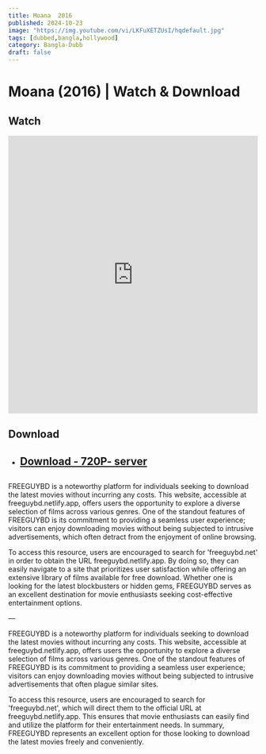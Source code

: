 ```yaml
---
title: Moana  2016
published: 2024-10-23
image: "https://img.youtube.com/vi/LKFuXETZUsI/hqdefault.jpg"
tags: [dubbed,bangla,hollywood]
category: Bangla-Dubb
draft: false
---
```


# Moana  (2016) | Watch & Download
  
## Watch

<iframe  frameborder="0"  allowfullscreen="true"  scrolling="no"  allow="autoplay;fullscreen"  src="https://freecatv.pages.dev/gdplayer?player=plyr&provider=rand&format=video%2Fmp4&link=https://ab.vikingfile.com/download/5cnQHbZ7dc/Moana.(2016).Bengali.Dubbing.HDRip.[FREEGUYBD.NETLIFY.APP].720p.mkv"  style="border:0px #ffffff none;" height="560px" width="100%" allowfullscreen></iframe>

## Download  


* ##  [Download - 720P- server](https://ab.vikingfile.com/download/5cnQHbZ7dc/Moana.(2016).Bengali.Dubbing.HDRip.[FREEGUYBD.NETLIFY.APP].720p.mkv) 

## 
FREEGUYBD is a noteworthy platform for individuals seeking to download the latest movies without incurring any costs. This website, accessible at freeguybd.netlify.app, offers users the opportunity to explore a diverse selection of films across various genres. One of the standout features of FREEGUYBD is its commitment to providing a seamless user experience; visitors can enjoy downloading movies without being subjected to intrusive advertisements, which often detract from the enjoyment of online browsing.

To access this resource, users are encouraged to search for 'freeguybd.net' in order to obtain the URL freeguybd.netlify.app. By doing so, they can easily navigate to a site that prioritizes user satisfaction while offering an extensive library of films available for free download. Whether one is looking for the latest blockbusters or hidden gems, FREEGUYBD serves as an excellent destination for movie enthusiasts seeking cost-effective entertainment options.

—

FREEGUYBD is a noteworthy platform for individuals seeking to download the latest movies without incurring any costs. This website, accessible at freeguybd.netlify.app, offers users the opportunity to explore a diverse selection of films across various genres. One of the standout features of FREEGUYBD is its commitment to providing a seamless user experience; visitors can enjoy downloading movies without being subjected to intrusive advertisements that often plague similar sites.

To access this resource, users are encouraged to search for 'freeguybd.net', which will direct them to the official URL at freeguybd.netlify.app. This ensures that movie enthusiasts can easily find and utilize the platform for their entertainment needs. In summary, FREEGUYBD represents an excellent option for those looking to download the latest movies freely and conveniently.
 
